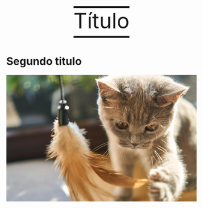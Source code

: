 <p style="text-decoration-line: underline overline; text-align:center; font-size: 4em; text-underline-offset: 20px"> Título</p>

# Segundo titulo

![imagen](../static/im1.jpg)


